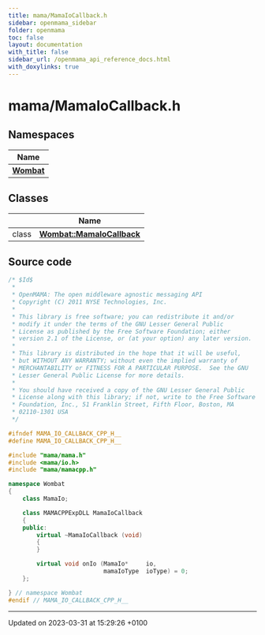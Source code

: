 ```yaml
---
title: mama/MamaIoCallback.h
sidebar: openmama_sidebar
folder: openmama
toc: false
layout: documentation
with_title: false
sidebar_url: /openmama_api_reference_docs.html
with_doxylinks: true
---
```


# mama/MamaIoCallback.h



## Namespaces

| Name           |
| -------------- |
| **[Wombat](namespaceWombat.html)**  |

## Classes

|                | Name           |
| -------------- | -------------- |
| class | **[Wombat::MamaIoCallback](classWombat_1_1MamaIoCallback.html)**  |




## Source code

```cpp
/* $Id$
 *
 * OpenMAMA: The open middleware agnostic messaging API
 * Copyright (C) 2011 NYSE Technologies, Inc.
 *
 * This library is free software; you can redistribute it and/or
 * modify it under the terms of the GNU Lesser General Public
 * License as published by the Free Software Foundation; either
 * version 2.1 of the License, or (at your option) any later version.
 *
 * This library is distributed in the hope that it will be useful,
 * but WITHOUT ANY WARRANTY; without even the implied warranty of
 * MERCHANTABILITY or FITNESS FOR A PARTICULAR PURPOSE.  See the GNU
 * Lesser General Public License for more details.
 *
 * You should have received a copy of the GNU Lesser General Public
 * License along with this library; if not, write to the Free Software
 * Foundation, Inc., 51 Franklin Street, Fifth Floor, Boston, MA
 * 02110-1301 USA
 */

#ifndef MAMA_IO_CALLBACK_CPP_H__
#define MAMA_IO_CALLBACK_CPP_H__

#include "mama/mama.h"
#include <mama/io.h>
#include "mama/mamacpp.h"

namespace Wombat 
{
    class MamaIo;

    class MAMACPPExpDLL MamaIoCallback
    {
    public:
        virtual ~MamaIoCallback (void) 
        {
        }

        virtual void onIo (MamaIo*     io,
                           mamaIoType  ioType) = 0;
    };

} // namespace Wombat
#endif // MAMA_IO_CALLBACK_CPP_H__
```


-------------------------------

Updated on 2023-03-31 at 15:29:26 +0100
